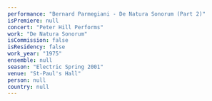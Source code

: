 ```yaml
---
performance: "Bernard Parmegiani - De Natura Sonorum (Part 2)"
isPremiere: null
concert: "Peter Hill Performs"
work: "De Natura Sonorum"
isCommission: false
isResidency: false
work_year: "1975"
ensemble: null
season: "Electric Spring 2001"
venue: "St-Paul's Hall"
person: null
country: null
---
```


